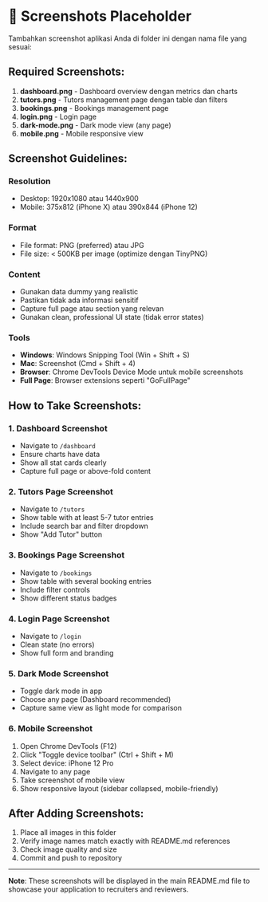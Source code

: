 # 📸 Screenshots Placeholder

Tambahkan screenshot aplikasi Anda di folder ini dengan nama file yang sesuai:

## Required Screenshots:

1. **dashboard.png** - Dashboard overview dengan metrics dan charts
2. **tutors.png** - Tutors management page dengan table dan filters
3. **bookings.png** - Bookings management page
4. **login.png** - Login page
5. **dark-mode.png** - Dark mode view (any page)
6. **mobile.png** - Mobile responsive view

## Screenshot Guidelines:

### Resolution
- Desktop: 1920x1080 atau 1440x900
- Mobile: 375x812 (iPhone X) atau 390x844 (iPhone 12)

### Format
- File format: PNG (preferred) atau JPG
- File size: < 500KB per image (optimize dengan TinyPNG)

### Content
- Gunakan data dummy yang realistic
- Pastikan tidak ada informasi sensitif
- Capture full page atau section yang relevan
- Gunakan clean, professional UI state (tidak error states)

### Tools
- **Windows**: Windows Snipping Tool (Win + Shift + S)
- **Mac**: Screenshot (Cmd + Shift + 4)
- **Browser**: Chrome DevTools Device Mode untuk mobile screenshots
- **Full Page**: Browser extensions seperti "GoFullPage"

## How to Take Screenshots:

### 1. Dashboard Screenshot
- Navigate to `/dashboard`
- Ensure charts have data
- Show all stat cards clearly
- Capture full page or above-fold content

### 2. Tutors Page Screenshot
- Navigate to `/tutors`
- Show table with at least 5-7 tutor entries
- Include search bar and filter dropdown
- Show "Add Tutor" button

### 3. Bookings Page Screenshot
- Navigate to `/bookings`
- Show table with several booking entries
- Include filter controls
- Show different status badges

### 4. Login Page Screenshot
- Navigate to `/login`
- Clean state (no errors)
- Show full form and branding

### 5. Dark Mode Screenshot
- Toggle dark mode in app
- Choose any page (Dashboard recommended)
- Capture same view as light mode for comparison

### 6. Mobile Screenshot
1. Open Chrome DevTools (F12)
2. Click "Toggle device toolbar" (Ctrl + Shift + M)
3. Select device: iPhone 12 Pro
4. Navigate to any page
5. Take screenshot of mobile view
6. Show responsive layout (sidebar collapsed, mobile-friendly)

## After Adding Screenshots:

1. Place all images in this folder
2. Verify image names match exactly with README.md references
3. Check image quality and size
4. Commit and push to repository

---

**Note**: These screenshots will be displayed in the main README.md file to showcase your application to recruiters and reviewers.
